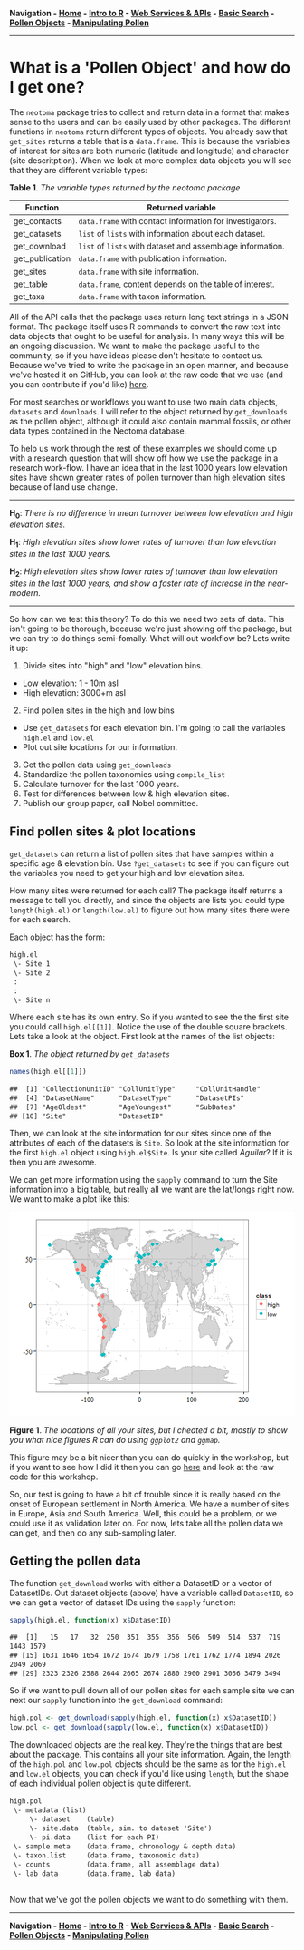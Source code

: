 **Navigation - [Home](https://github.com/SimonGoring/Neotoma-Workshop_Oct2013/blob/master/README.md) - [Intro to R](https://github.com/SimonGoring/Neotoma-Workshop_Oct2013/blob/master/IntroToR/IntroR_1.md) - [Web Services & APIs](https://github.com/SimonGoring/Neotoma-Workshop_Oct2013/blob/master/WebServices/WebServices.md) - [Basic Search](https://github.com/SimonGoring/Neotoma-Workshop_Oct2013/blob/master/BasicSearches/BasicSearches.md) - [Pollen Objects](https://github.com/SimonGoring/Neotoma-Workshop_Oct2013/blob/master/PollenObjects.md) - [Manipulating Pollen](https://github.com/SimonGoring/Neotoma-Workshop_Oct2013/blob/master/ManipulatingPollen.md)**

-------------------------------------




What is a 'Pollen Object' and how do I get one?
========================================================
The `neotoma` package tries to collect and return data in a format that makes sense to the users and can be easily used by other packages.  The different functions in `neotoma` return different types of objects.  You already saw that `get_sites` returns a table that is a `data.frame`.  This is because the variables of interest for sites are both numeric (latitude and longitude) and character (site descritption).  When we look at more complex data objects you will see that they are different variable types:

**Table 1**. *The variable types returned by the neotoma package*

**Function** | **Returned variable**
------------ | ---------------------
get_contacts | `data.frame` with contact information for investigators.
get_datasets | `list` of `lists` with information about each dataset.
get_download | `list` of `lists` with dataset and assemblage information.
get_publication | `data.frame` with publication information.
get_sites | `data.frame` with site information.
get_table | `data.frame`, content depends on the table of interest.
get_taxa | `data.frame` with taxon information.

All of the API calls that the package uses return long text strings in a JSON format.  The package itself uses R commands to convert the raw text into data objects that ought to be useful for analysis.  In many ways this will be an ongoing discussion.  We want to make the package useful to the community, so if you have ideas please don't hesitate to contact us.  Because we've tried to write the package in an open manner, and because we've hosted it on GitHub, you can look at the raw code that we use (and you can contribute if you'd like) [here](https://github.com/ropensci/neotoma).

For most searches or workflows you want to use two main data objects, `datasets` and `downloads`.  I will refer to the object returned by `get_downloads` as the pollen object, although it could also contain mammal fossils, or other data types contained in the Neotoma database.

To help us work through the rest of these examples we should come up with a research question that will show off how we use the package in a research work-flow.  I have an idea that in the last 1000 years low elevation sites have shown greater rates of pollen turnover than high elevation sites because of land use change.

-------------------------------------------------

**H<sub>0</sub>**: *There is no difference in mean turnover between low elevation and high elevation sites.*

**H<sub>1</sub>**: *High elevation sites show lower rates of turnover than low elevation sites in the last 1000 years.*

**H<sub>2</sub>**: *High elevation sites show lower rates of turnover than low elevation sites in the last 1000 years, and show a faster rate of increase in the near-modern.*

-------------------------------------------------

So how can we test this theory?  To do this we need two sets of data.  This isn't going to be thorough, because we're just showing off the package, but we can try to do things semi-fomally.  What will out workflow be?  Lets write it up:

1.  Divide sites into "high" and "low" elevation bins.
  * Low elevation:  1 - 10m asl
  * High elevation: 3000+m asl
2.  Find pollen sites in the high and low bins
  * Use `get_datasets` for each elevation bin.  I'm going to call the variables `high.el` and `low.el`
  * Plot out site locations for our information.
3.  Get the pollen data using `get_downloads`
4.  Standardize the pollen taxonomies using `compile_list`
5.  Calculate turnover for the last 1000 years.
6.  Test for differences between low & high elevation sites.
7.  Publish our group paper, call Nobel committee.

Find pollen sites & plot locations
----------------------------------------
`get_datasets` can return a list of pollen sites that have samples within a specific age & elevation bin.  Use `?get_datasets` to see if you can figure out the variables you need to get your high and low elevation sites.




How many sites were returned for each call?  The package itself returns a message to tell you directly, and since the objects are lists you could type `length(high.el)` or `length(low.el)` to figure out how many sites there were for each search.

Each object has the form:

```
high.el
 \- Site 1
 \- Site 2
 :
 :
 \- Site n
```

Where each site has its own entry.  So if you wanted to see the the first site you could call `high.el[[1]]`.  Notice the use of the double square brackets.  Lets take a look at the object.  First look at the names of the list objects:

**Box 1**. *The object returned by `get_datasets`*

```r
names(high.el[[1]])
```

```
##  [1] "CollectionUnitID" "CollUnitType"     "CollUnitHandle"  
##  [4] "DatasetName"      "DatasetType"      "DatasetPIs"      
##  [7] "AgeOldest"        "AgeYoungest"      "SubDates"        
## [10] "Site"             "DatasetID"
```


Then, we can look at the site information for our sites since one of the attributes of each of the datasets is `Site`.  So look at the site information for the first `high.el` object using `high.el$Site`.  Is your site called *Aguilar*?  If it is then you are awesome.

We can get more information using the `sapply` command to turn the Site information into a big table, but really all we want are the lat/longs right now.  We want to make a plot like this:

![plot of chunk unnamed-chunk-4](figure/unnamed-chunk-4.png) 

**Figure 1**. *The locations of all your sites, but I cheated a bit, mostly to show you what nice figures R can do using `ggplot2` and `ggmap`.*

This figure may be a bit nicer than you can do quickly in the workshop, but if you want to see how I did it then you can go [here]() and look at the raw code for this workshop.

So, our test is going to have a bit of trouble since it is really based on the onset of European settlement in North America.  We have a number of sites in Europe, Asia and South America.  Well, this could be a problem, or we could use it as validation later on.  For now, lets take all the pollen data we can get, and then do any sub-sampling later.

Getting the pollen data
---------------------------------------------

The function `get_download` works with either a DatasetID or a vector of DatasetIDs.  Out dataset objects (above) have a variable called `DatasetID`, so we can get a vector of dataset IDs using the `sapply` function:


```r
sapply(high.el, function(x) x$DatasetID)
```

```
##  [1]   15   17   32  250  351  355  356  506  509  514  537  719 1443 1579
## [15] 1631 1646 1654 1672 1674 1679 1758 1761 1762 1774 1894 2026 2049 2069
## [29] 2323 2326 2588 2644 2665 2674 2880 2900 2901 3056 3479 3494
```


So if we want to pull down all of our pollen sites for each sample site we can next our `sapply` function into the `get_download` command:


```r
high.pol <- get_download(sapply(high.el, function(x) x$DatasetID))
low.pol <- get_download(sapply(low.el, function(x) x$DatasetID))
```


The downloaded objects are the real key.  They're the things that are best about the package.  This contains all your site information.  Again, the length of the `high.pol` and `low.pol` objects should be the same as for the `high.el` and `low.el` objects, you can check if you'd like using `length`, but the shape of each individual pollen object is quite different.

```
high.pol
 \- metadata (list)
     \- dataset    (table)
     \- site.data  (table, sim. to dataset 'Site')
     \- pi.data    (list for each PI)
 \- sample.meta    (data.frame, chronology & depth data)
 \- taxon.list     (data.frame, taxonomic data)
 \- counts         (data.frame, all assemblage data)
 \- lab data       (data.frame, lab data)
 
```

Now that we've got the pollen objects we want to do something with them.

-----------------

**Navigation - [Home](https://github.com/SimonGoring/Neotoma-Workshop_Oct2013/blob/master/README.md) - [Intro to R](https://github.com/SimonGoring/Neotoma-Workshop_Oct2013/blob/master/IntroToR/IntroR_1.md) - [Web Services & APIs](https://github.com/SimonGoring/Neotoma-Workshop_Oct2013/blob/master/WebServices/WebServices.md) - [Basic Search](https://github.com/SimonGoring/Neotoma-Workshop_Oct2013/blob/master/BasicSearches/BasicSearches.md) - [Pollen Objects](https://github.com/SimonGoring/Neotoma-Workshop_Oct2013/blob/master/PollenObjects.md) - [Manipulating Pollen](https://github.com/SimonGoring/Neotoma-Workshop_Oct2013/blob/master/ManipulatingPollen.md)**
